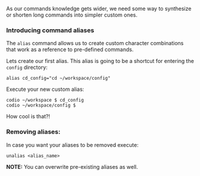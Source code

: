 As our commands knowledge gets wider, we need some way to synthesize or shorten long commands into simpler custom ones. 

### Introducing command aliases

The `alias` command allows us to create custom character combinations that work as a reference to pre-defined commands.

Lets create our first alias. 
This alias is going to be a shortcut for entering the `config` directory:

```
alias cd_config="cd ~/workspace/config"
```

Execute your new custom alias: 

```
codio ~/workspace $ cd_config
codio ~/workspace/config $
```

How cool is that?!

### Removing aliases:

In case you want your aliases to be removed execute:

```
unalias <alias_name>
```

__NOTE:__ You can overwrite pre-existing aliases as well.